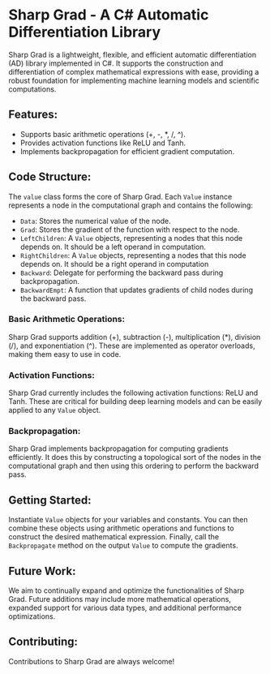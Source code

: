 # Sharp Grad - A C# Automatic Differentiation Library

Sharp Grad is a lightweight, flexible, and efficient automatic differentiation (AD) library implemented in C#. It supports the construction and differentiation of complex mathematical expressions with ease, providing a robust foundation for implementing machine learning models and scientific computations.

## Features:
- Supports basic arithmetic operations (+, -, *, /, ^).
- Provides activation functions like ReLU and Tanh.
- Implements backpropagation for efficient gradient computation.

## Code Structure:

The `value` class forms the core of Sharp Grad. Each `Value` instance represents a node in the computational graph and contains the following:

- `Data`: Stores the numerical value of the node.
- `Grad`: Stores the gradient of the function with respect to the node.
- `LeftChildren`: A `Value` objects, representing a nodes that this node depends on. It should be a left operand in computation.
- `RightChildren`: A `Value` objects, representing a nodes that this node depends on. It should be a right operand in computation
- `Backward`: Delegate for performing the backward pass during backpropagation.
- `BackwardEmpt`: A function that updates gradients of child nodes during the backward pass.

### Basic Arithmetic Operations:

Sharp Grad supports addition (+), subtraction (-), multiplication (*), division (/), and exponentiation (^). These are implemented as operator overloads, making them easy to use in code.

### Activation Functions:

Sharp Grad currently includes the following activation functions: ReLU and Tanh. These are critical for building deep learning models and can be easily applied to any `Value` object.

### Backpropagation:

Sharp Grad implements backpropagation for computing gradients efficiently. It does this by constructing a topological sort of the nodes in the computational graph and then using this ordering to perform the backward pass.

## Getting Started:

Instantiate `Value` objects for your variables and constants. You can then combine these objects using arithmetic operations and functions to construct the desired mathematical expression. Finally, call the `Backpropagate` method on the output `Value` to compute the gradients.

## Future Work:

We aim to continually expand and optimize the functionalities of Sharp Grad. Future additions may include more mathematical operations, expanded support for various data types, and additional performance optimizations.

## Contributing:

Contributions to Sharp Grad are always welcome!